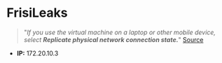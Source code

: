 # FrisiLeaks

> "*If you use the virtual machine on a laptop or other mobile device, select **Replicate physical network connection state.***" [Source](https://pubs.vmware.com/workstation-9/index.jsp?topic=%2Fcom.vmware.ws.using.doc%2FGUID-826323AD-D014-475D-8909-DFA73B5A3A57.html)

- **IP:** 172.20.10.3